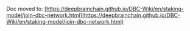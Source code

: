 Doc moved to: [https://deepbrainchain.github.io/DBC-Wiki/en/staking-model/join-dbc-network.html](https://deepbrainchain.github.io/DBC-Wiki/en/staking-model/join-dbc-network.html)
